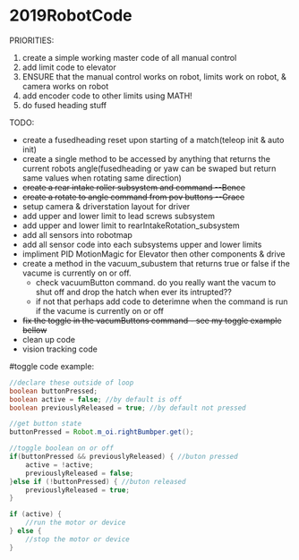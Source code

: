 # 2019RobotCode

PRIORITIES:
1. create a simple working master code of all manual control
2. add limit code to elevator
3. ENSURE that the manual control works on robot, limits work on robot, & camera works on robot
4. add encoder code to other limits using MATH!
5. do fused heading stuff


TODO:
- create a fusedheading reset upon starting of a match(teleop init & auto init)
- create a single method to be accessed by anything that returns the current robots angle(fusedheading or yaw can be swaped but return same values when rotating same direction)
- ~~create a rear intake roller subsystem and command --Bence~~
- ~~create a rotate to angle command from pov buttons --Grace~~
- setup camera & driverstation layout for driver
- add upper and lower limit to lead screws subsystem
- add upper and lower limit to rearIntakeRotation_subsystem
- add all sensors into robotmap
- add all sensor code into each subsystems upper and lower limits
- impliment PID MotionMagic for Elevator then other components & drive
- create a method in the vacuum_subustem that returns true or false if the vacume is currently on or off.
    - check vacuumButton command. do you really want the vacum to shut off and drop the hatch when ever its intrupted??
    - if not that perhaps add code to deterimne when the command is run if the vacume is currently on or off
- ~~fix the toggle in the vacumButtons command - see my toggle example bellow~~
- clean up code
- vision tracking code

#toggle code example:
``` java
//declare these outside of loop
boolean buttonPressed;
boolean active = false; //by default is off
boolean previouslyReleased = true; //by default not pressed

//get button state
buttonPressed = Robot.m_oi.rightBumbper.get();

//toggle boolean on or off
if(buttonPressed && previouslyReleased) { //buton pressed
    active = !active;
    previouslyReleased = false; 
}else if (!buttonPressed) { //buton released
    previouslyReleased = true;
}

if (active) {
    //run the motor or device
} else {
    //stop the motor or device
}
```
